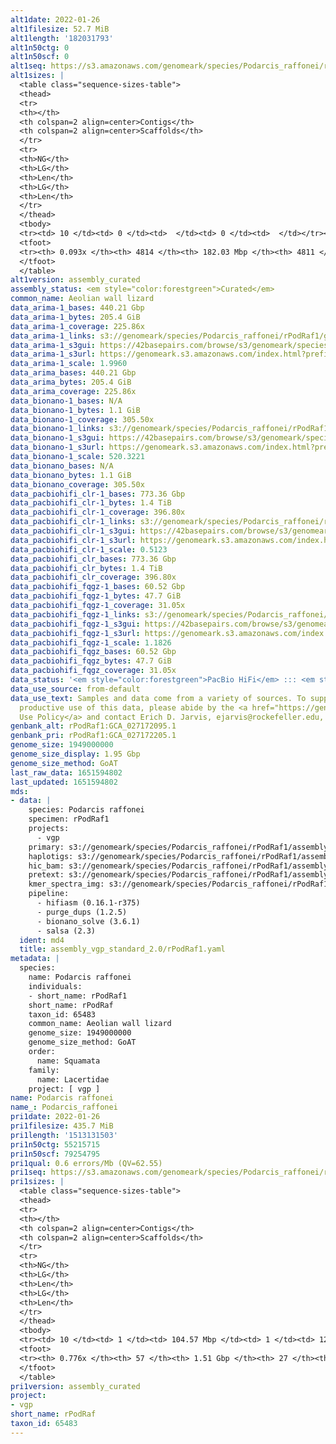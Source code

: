 ```yaml
---
alt1date: 2022-01-26
alt1filesize: 52.7 MiB
alt1length: '182031793'
alt1n50ctg: 0
alt1n50scf: 0
alt1seq: https://s3.amazonaws.com/genomeark/species/Podarcis_raffonei/rPodRaf1/assembly_curated/rPodRaf1.alt.cur.20220126.fasta.gz
alt1sizes: |
  <table class="sequence-sizes-table">
  <thead>
  <tr>
  <th></th>
  <th colspan=2 align=center>Contigs</th>
  <th colspan=2 align=center>Scaffolds</th>
  </tr>
  <tr>
  <th>NG</th>
  <th>LG</th>
  <th>Len</th>
  <th>LG</th>
  <th>Len</th>
  </tr>
  </thead>
  <tbody>
  <tr><td> 10 </td><td> 0 </td><td>  </td><td> 0 </td><td>  </td></tr><tr><td> 20 </td><td> 0 </td><td>  </td><td> 0 </td><td>  </td></tr><tr><td> 30 </td><td> 0 </td><td>  </td><td> 0 </td><td>  </td></tr><tr><td> 40 </td><td> 0 </td><td>  </td><td> 0 </td><td>  </td></tr><tr style="background-color:#cccccc;"><td> 50 </td><td> 0 </td><td>  </td><td> 0 </td><td>  </td></tr><tr><td> 60 </td><td> 0 </td><td>  </td><td> 0 </td><td>  </td></tr><tr><td> 70 </td><td> 0 </td><td>  </td><td> 0 </td><td>  </td></tr><tr><td> 80 </td><td> 0 </td><td>  </td><td> 0 </td><td>  </td></tr><tr><td> 90 </td><td> 0 </td><td>  </td><td> 0 </td><td>  </td></tr><tr><td> 100 </td><td> 0 </td><td>  </td><td> 0 </td><td>  </td></tr></tbody>
  <tfoot>
  <tr><th> 0.093x </th><th> 4814 </th><th> 182.03 Mbp </th><th> 4811 </th><th> 182.03 Mbp </th></tr>
  </tfoot>
  </table>
alt1version: assembly_curated
assembly_status: <em style="color:forestgreen">Curated</em>
common_name: Aeolian wall lizard
data_arima-1_bases: 440.21 Gbp
data_arima-1_bytes: 205.4 GiB
data_arima-1_coverage: 225.86x
data_arima-1_links: s3://genomeark/species/Podarcis_raffonei/rPodRaf1/genomic_data/arima/<br>
data_arima-1_s3gui: https://42basepairs.com/browse/s3/genomeark/species/Podarcis_raffonei/rPodRaf1/genomic_data/arima/
data_arima-1_s3url: https://genomeark.s3.amazonaws.com/index.html?prefix=species/Podarcis_raffonei/rPodRaf1/genomic_data/arima/
data_arima-1_scale: 1.9960
data_arima_bases: 440.21 Gbp
data_arima_bytes: 205.4 GiB
data_arima_coverage: 225.86x
data_bionano-1_bases: N/A
data_bionano-1_bytes: 1.1 GiB
data_bionano-1_coverage: 305.50x
data_bionano-1_links: s3://genomeark/species/Podarcis_raffonei/rPodRaf1/genomic_data/bionano/<br>
data_bionano-1_s3gui: https://42basepairs.com/browse/s3/genomeark/species/Podarcis_raffonei/rPodRaf1/genomic_data/bionano/
data_bionano-1_s3url: https://genomeark.s3.amazonaws.com/index.html?prefix=species/Podarcis_raffonei/rPodRaf1/genomic_data/bionano/
data_bionano-1_scale: 520.3221
data_bionano_bases: N/A
data_bionano_bytes: 1.1 GiB
data_bionano_coverage: 305.50x
data_pacbiohifi_clr-1_bases: 773.36 Gbp
data_pacbiohifi_clr-1_bytes: 1.4 TiB
data_pacbiohifi_clr-1_coverage: 396.80x
data_pacbiohifi_clr-1_links: s3://genomeark/species/Podarcis_raffonei/rPodRaf1/genomic_data/pacbio_hifi/<br>
data_pacbiohifi_clr-1_s3gui: https://42basepairs.com/browse/s3/genomeark/species/Podarcis_raffonei/rPodRaf1/genomic_data/pacbio_hifi/
data_pacbiohifi_clr-1_s3url: https://genomeark.s3.amazonaws.com/index.html?prefix=species/Podarcis_raffonei/rPodRaf1/genomic_data/pacbio_hifi/
data_pacbiohifi_clr-1_scale: 0.5123
data_pacbiohifi_clr_bases: 773.36 Gbp
data_pacbiohifi_clr_bytes: 1.4 TiB
data_pacbiohifi_clr_coverage: 396.80x
data_pacbiohifi_fqgz-1_bases: 60.52 Gbp
data_pacbiohifi_fqgz-1_bytes: 47.7 GiB
data_pacbiohifi_fqgz-1_coverage: 31.05x
data_pacbiohifi_fqgz-1_links: s3://genomeark/species/Podarcis_raffonei/rPodRaf1/genomic_data/pacbio_hifi/<br>
data_pacbiohifi_fqgz-1_s3gui: https://42basepairs.com/browse/s3/genomeark/species/Podarcis_raffonei/rPodRaf1/genomic_data/pacbio_hifi/
data_pacbiohifi_fqgz-1_s3url: https://genomeark.s3.amazonaws.com/index.html?prefix=species/Podarcis_raffonei/rPodRaf1/genomic_data/pacbio_hifi/
data_pacbiohifi_fqgz-1_scale: 1.1826
data_pacbiohifi_fqgz_bases: 60.52 Gbp
data_pacbiohifi_fqgz_bytes: 47.7 GiB
data_pacbiohifi_fqgz_coverage: 31.05x
data_status: '<em style="color:forestgreen">PacBio HiFi</em> ::: <em style="color:forestgreen">Arima</em>'
data_use_source: from-default
data_use_text: Samples and data come from a variety of sources. To support fair and
  productive use of this data, please abide by the <a href="https://genome10k.soe.ucsc.edu/data-use-policies/">Data
  Use Policy</a> and contact Erich D. Jarvis, ejarvis@rockefeller.edu, with any questions.
genbank_alt: rPodRaf1:GCA_027172095.1
genbank_pri: rPodRaf1:GCA_027172205.1
genome_size: 1949000000
genome_size_display: 1.95 Gbp
genome_size_method: GoAT
last_raw_data: 1651594802
last_updated: 1651594802
mds:
- data: |
    species: Podarcis raffonei
    specimen: rPodRaf1
    projects:
      - vgp
    primary: s3://genomeark/species/Podarcis_raffonei/rPodRaf1/assembly_vgp_standard_2.0/rPodRaf1.pri.asm.20211118.fasta.gz
    haplotigs: s3://genomeark/species/Podarcis_raffonei/rPodRaf1/assembly_vgp_standard_2.0/rPodRaf1.alt.asm.20211118.fasta.gz
    hic_bam: s3://genomeark/species/Podarcis_raffonei/rPodRaf1/assembly_vgp_standard_2.0/evaluation/pretext/s2/rPodRaf1.bam
    pretext: s3://genomeark/species/Podarcis_raffonei/rPodRaf1/assembly_vgp_standard_2.0/evaluation/pretext/s2/rPodRaf1.pretext
    kmer_spectra_img: s3://genomeark/species/Podarcis_raffonei/rPodRaf1/assembly_vgp_standard_2.0/evaluation/merqury/p1q2_hifi/p1q2.hifi.spectra-cn.fl.png
    pipeline:
      - hifiasm (0.16.1-r375)
      - purge_dups (1.2.5)
      - bionano_solve (3.6.1)
      - salsa (2.3)
  ident: md4
  title: assembly_vgp_standard_2.0/rPodRaf1.yaml
metadata: |
  species:
    name: Podarcis raffonei
    individuals:
    - short_name: rPodRaf1
    short_name: rPodRaf
    taxon_id: 65483
    common_name: Aeolian wall lizard
    genome_size: 1949000000
    genome_size_method: GoAT
    order:
      name: Squamata
    family:
      name: Lacertidae
    project: [ vgp ]
name: Podarcis raffonei
name_: Podarcis_raffonei
pri1date: 2022-01-26
pri1filesize: 435.7 MiB
pri1length: '1513131503'
pri1n50ctg: 55215715
pri1n50scf: 79254795
pri1qual: 0.6 errors/Mb (QV=62.55)
pri1seq: https://s3.amazonaws.com/genomeark/species/Podarcis_raffonei/rPodRaf1/assembly_curated/rPodRaf1.pri.cur.20220126.fasta.gz
pri1sizes: |
  <table class="sequence-sizes-table">
  <thead>
  <tr>
  <th></th>
  <th colspan=2 align=center>Contigs</th>
  <th colspan=2 align=center>Scaffolds</th>
  </tr>
  <tr>
  <th>NG</th>
  <th>LG</th>
  <th>Len</th>
  <th>LG</th>
  <th>Len</th>
  </tr>
  </thead>
  <tbody>
  <tr><td> 10 </td><td> 1 </td><td> 104.57 Mbp </td><td> 1 </td><td> 127.26 Mbp </td></tr><tr><td> 20 </td><td> 3 </td><td> 93.60 Mbp </td><td> 2 </td><td> 124.66 Mbp </td></tr><tr><td> 30 </td><td> 6 </td><td> 67.80 Mbp </td><td> 4 </td><td> 102.32 Mbp </td></tr><tr><td> 40 </td><td> 9 </td><td> 61.44 Mbp </td><td> 6 </td><td> 93.62 Mbp </td></tr><tr style="background-color:#cccccc;"><td> 50 </td><td> 12 </td><td style="background-color:#88ff88;"> 55.22 Mbp </td><td> 9 </td><td style="background-color:#88ff88;"> 79.25 Mbp </td></tr><tr><td> 60 </td><td> 16 </td><td> 43.50 Mbp </td><td> 11 </td><td> 61.44 Mbp </td></tr><tr><td> 70 </td><td> 23 </td><td> 17.46 Mbp </td><td> 15 </td><td> 45.10 Mbp </td></tr><tr><td> 80 </td><td> 0 </td><td>  </td><td> 0 </td><td>  </td></tr><tr><td> 90 </td><td> 0 </td><td>  </td><td> 0 </td><td>  </td></tr><tr><td> 100 </td><td> 0 </td><td>  </td><td> 0 </td><td>  </td></tr></tbody>
  <tfoot>
  <tr><th> 0.776x </th><th> 57 </th><th> 1.51 Gbp </th><th> 27 </th><th> 1.51 Gbp </th></tr>
  </tfoot>
  </table>
pri1version: assembly_curated
project:
- vgp
short_name: rPodRaf
taxon_id: 65483
---
```

